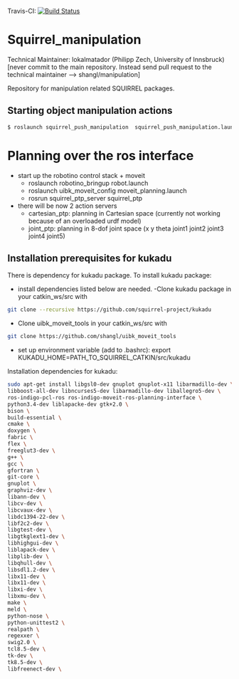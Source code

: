 Travis-CI: [![Build Status](https://travis-ci.org/squirrel-project/squirrel_manipulation.svg?branch=indigo_dev)](https://travis-ci.org/squirrel-project/squirrel_manipulation)

Squirrel_manipulation
=====================

Technical Maintainer: lokalmatador (Philipp Zech, University of Innsbruck)
[never commit to the main repository. Instead send pull request to the technical maintainer --> shangl/manipulation]

Repository for manipulation related SQUIRREL packages.

## Starting object manipulation actions

```bash 
$ roslaunch squirrel_push_manipulation  squirrel_push_manipulation.launch
``` 

Planning over the ros interface
====================================
- start up the robotino control stack + moveit
	- roslaunch robotino_bringup robot.launch
	- roslaunch uibk_moveit_config moveit_planning.launch
	- rosrun squirrel_ptp_server squirrel_ptp
- there will be now 2 action servers
	- cartesian_ptp: planning in Cartesian space (currently not working because of an overloaded urdf model)
	- joint_ptp: planning in 8-dof joint space (x y theta joint1 joint2 joint3 joint4 joint5)

Installation prerequisites for kukadu
----------------------------------------
There is dependency for kukadu package. 
To install kukadu package:
- install dependencies listed below are needed. 
 -Clone kukadu package in your catkin_ws/src  with
```bash 
git clone --recursive https://github.com/squirrel-project/kukadu
``` 
- Clone uibk_moveit_tools in your catkin_ws/src  with
```bash 
git clone https://github.com/shangl/uibk_moveit_tools
```
- set up environment variable (add to .bashrc):
export KUKADU_HOME=PATH_TO_SQUIRREL_CATKIN/src/kukadu

Installation dependencies for kukadu:
```bash 
sudo apt-get install libgsl0-dev gnuplot gnuplot-x11 libarmadillo-dev \
libboost-all-dev libncurses5-dev libarmadillo-dev liballegro5-dev \
ros-indigo-pcl-ros ros-indigo-moveit-ros-planning-interface \
python3.4-dev liblapacke-dev gtk+2.0 \
bison \
build-essential \
cmake \
doxygen \
fabric \
flex \
freeglut3-dev \
g++ \
gcc \
gfortran \
git-core \
gnuplot \
graphviz-dev \
libann-dev \
libcv-dev \
libcvaux-dev \
libdc1394-22-dev \
libf2c2-dev \
libgtest-dev \
libgtkglext1-dev \
libhighgui-dev \
liblapack-dev \
libplib-dev \
libqhull-dev \
libsdl1.2-dev \
libx11-dev \
libx11-dev \
libxi-dev \
libxmu-dev \
make \
meld \
python-nose \
python-unittest2 \
realpath \
regexxer \
swig2.0 \
tcl8.5-dev \
tk-dev \
tk8.5-dev \
libfreenect-dev \
``` 



